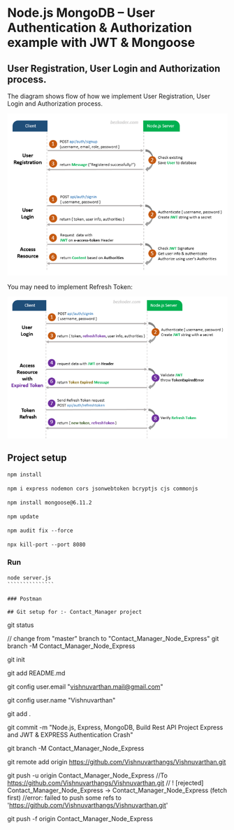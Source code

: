 # Node.js MongoDB – User Authentication & Authorization example with JWT & Mongoose

## User Registration, User Login and Authorization process.

The diagram shows flow of how we implement User Registration, User Login and Authorization process.

![jwt-token-authentication-node-js-example-flow](jwt-token-authentication-node-js-example-flow.png)

You may need to implement Refresh Token:

![jwt-refresh-token-node-js-example-flow](jwt-refresh-token-node-js-example-flow.png)

## Project setup

```
npm install

npm i express nodemon cors jsonwebtoken bcryptjs cjs commonjs

npm install mongoose@6.11.2

npm update

npm audit fix --force

npx kill-port --port 8080

```

### Run

````````````````
node server.js
```````````````

### Postman
````````````````

```
## Git setup for :- Contact_Manager project

```

git status

// change from "master" branch to "Contact_Manager_Node_Express"
git branch -M Contact_Manager_Node_Express

git init

git add README.md

git config user.email "vishnuvarthan.mail@gmail.com"

git config user.name "Vishnuvarthan"

git add .

git commit -m "Node.js, Express, MongoDB, Build Rest API Project Express and JWT & EXPRESS Authentication Crash"

git branch -M Contact_Manager_Node_Express

git remote add origin https://github.com/Vishnuvarthangs/Vishnuvarthan.git

git push -u origin Contact_Manager_Node_Express
//To https://github.com/Vishnuvarthangs/Vishnuvarthan.git
// ! [rejected] Contact_Manager_Node_Express -> Contact_Manager_Node_Express (fetch first)
//error: failed to push some refs to 'https://github.com/Vishnuvarthangs/Vishnuvarthan.git'

git push -f origin Contact_Manager_Node_Express
